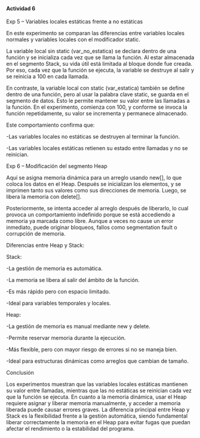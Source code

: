 #### Actividad 6

Exp 5 – Variables locales estáticas frente a no estáticas

En este experimento se comparan las diferencias entre variables locales normales y variables locales con el modificador static.

La variable local sin static (var_no_estatica) se declara dentro de una función y se inicializa cada vez que se llama la función. Al estar almacenada en el segmento Stack, su vida útil está limitada al bloque donde fue creada. Por eso, cada vez que la función se ejecuta, la variable se destruye al salir y se reinicia a 100 en cada llamada.

En contraste, la variable local con static (var_estatica) también se define dentro de una función, pero al usar la palabra clave static, se guarda en el segmento de datos. Esto le permite mantener su valor entre las llamadas a la función. En el experimento, comienza con 100, y conforme se invoca la función repetidamente, su valor se incrementa y permanece almacenado.

Este comportamiento confirma que:

-Las variables locales no estáticas se destruyen al terminar la función.

-Las variables locales estáticas retienen su estado entre llamadas y no se reinician.

Exp 6 – Modificación del segmento Heap

Aquí se asigna memoria dinámica para un arreglo usando new[], lo que coloca los datos en el Heap. Después se inicializan los elementos, y se imprimen tanto sus valores como sus direcciones de memoria. Luego, se libera la memoria con delete[].

Posteriormente, se intenta acceder al arreglo después de liberarlo, lo cual provoca un comportamiento indefinido porque se está accediendo a memoria ya marcada como libre. Aunque a veces no cause un error inmediato, puede originar bloqueos, fallos como segmentation fault o corrupción de memoria.

Diferencias entre Heap y Stack:

Stack:

-La gestión de memoria es automática.

-La memoria se libera al salir del ámbito de la función.

-Es más rápido pero con espacio limitado.

-Ideal para variables temporales y locales.

Heap:

-La gestión de memoria es manual mediante new y delete.

-Permite reservar memoria durante la ejecución.

-Más flexible, pero con mayor riesgo de errores si no se maneja bien.

-Ideal para estructuras dinámicas como arreglos que cambian de tamaño.

Conclusión

Los experimentos muestran que las variables locales estáticas mantienen su valor entre llamadas, mientras que las no estáticas se reinician cada vez que la función se ejecuta. En cuanto a la memoria dinámica, usar el Heap requiere asignar y liberar memoria manualmente, y acceder a memoria liberada puede causar errores graves. La diferencia principal entre Heap y Stack es la flexibilidad frente a la gestión automática, siendo fundamental liberar correctamente la memoria en el Heap para evitar fugas que puedan afectar el rendimiento o la estabilidad del programa.

